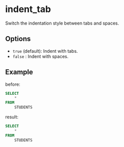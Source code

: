 # indent_tab

Switch the indentation style between tabs and spaces.

## Options

- `true` (default): Indent with tabs.
- `false` : Indent with spaces.

## Example

before:

```sql
SELECT
	*
FROM
	STUDENTS
```

result:

```sql
SELECT
    *
FROM
    STUDENTS
```
